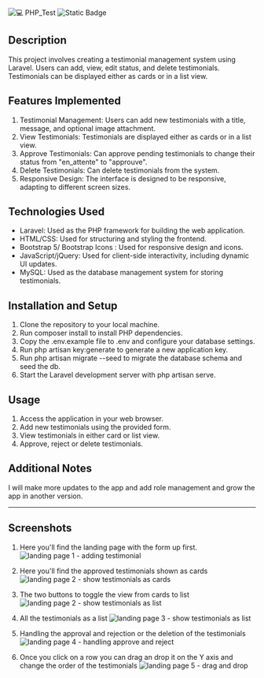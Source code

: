 ![💻 PHP_Test](https://github.com/NosisAtlas/PHPTest/assets/71009594/21e18680-0142-464b-898b-5d2fc823d708)
![Static Badge](https://img.shields.io/badge/Last%20commit%20--%20https%3A%2F%2Fgithub.com%2FNosisAtlas%2FPHPTest?style=for-the-badge)

## Description
This project involves creating a testimonial management system using Laravel. Users can add, view, edit status, and delete testimonials. Testimonials can be displayed either as cards or in a list view.

## Features Implemented

1. Testimonial Management: Users can add new testimonials with a title, message, and optional image attachment.
2. View Testimonials: Testimonials are displayed either as cards or in a list view.
3. Approve Testimonials: Can approve pending testimonials to change their status from "en_attente" to "approuve".
4. Delete Testimonials: Can delete testimonials from the system.
5. Responsive Design: The interface is designed to be responsive, adapting to different screen sizes.

## Technologies Used

- Laravel: Used as the PHP framework for building the web application.
- HTML/CSS: Used for structuring and styling the frontend.
- Bootstrap 5/ Bootstrap Icons : Used for responsive design and icons.
- JavaScript/jQuery: Used for client-side interactivity, including dynamic UI updates.
- MySQL: Used as the database management system for storing testimonials.

## Installation and Setup

1. Clone the repository to your local machine.
2. Run composer install to install PHP dependencies.
3. Copy the .env.example file to .env and configure your database settings.
4. Run php artisan key:generate to generate a new application key.
5. Run php artisan migrate --seed to migrate the database schema and seed the db.
6. Start the Laravel development server with php artisan serve.

## Usage

1. Access the application in your web browser.
2. Add new testimonials using the provided form.
3. View testimonials in either card or list view.
4. Approve, reject or delete testimonials.

## Additional Notes
I will make more updates to the app and add role management and grow the app in another version.

---

## Screenshots

1. Here you'll find the landing page with the form up first.
![landing page 1 - adding testimonial](https://github.com/NosisAtlas/PHPTest/assets/71009594/5ac66efa-7270-4734-baea-5092e197319e)

2. Here you'll find the approved testimonials shown as cards
![landing page 2 - show testimonials as cards](https://github.com/NosisAtlas/PHPTest/assets/71009594/175b3fd1-b7f7-4f21-aec7-3535858d4b39)

3. The two buttons to toggle the view from cards to list
![landing page 2 - show testimonials as list](https://github.com/NosisAtlas/PHPTest/assets/71009594/258dcd92-04d1-42d9-8770-d1506bd56002)

4. All the testimonials as a list
![landing page 3 - show testimonials as list](https://github.com/NosisAtlas/PHPTest/assets/71009594/806084b8-f30d-4b95-8d21-7ff2fb757554)

5. Handling the approval and rejection or the deletion of the testimonials
![landing page 4 - handling approve and reject](https://github.com/NosisAtlas/PHPTest/assets/71009594/c868b6ca-21b5-4657-ac85-53456c84b0e4)

6. Once you click on a row you can drag an drop it on the Y axis and change the order of the testimonials
![landing page 5 - drag and drop](https://github.com/NosisAtlas/PHPTest/assets/71009594/47dfada8-a32e-43c7-8813-de563c5055e6)
